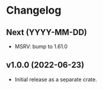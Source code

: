 # Changelog

## Next (YYYY-MM-DD)

- MSRV: bump to 1.61.0

## v1.0.0 (2022-06-23)

- Initial release as a separate crate.

